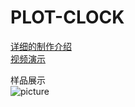 # PLOT-CLOCK                  
[详细的制作介绍](https://blog.csdn.net/qq_39020934/article/details/83104364"悬停显示")                    
[视频演示](https://www.bilibili.com/video/av34012767/"悬停显示")                   
                                                  
                                        
样品展示                      
![picture](https://github.com/Lighter-z/PLOT-CLOCK/blob/master/Picture/%E6%95%B4%E4%BD%932.jpg)
